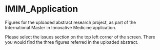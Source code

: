 # IMIM_Application
Figures for the uploaded abstract research project, as part of the International Master in Innovative Medicine application. 

Please select the issues section on the top left corner of the screen. There you would find the three figures referred in the uploaded abstract. 
